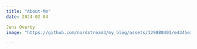 ```yaml
---
title: "About-Me"
date: 2024-02-04

Jens Overby
image: "https://github.com/nordstream3/my_blog/assets/129880401/e4345e31-9cc8-48a1-9788-88d4e89bb11d"

---
```

